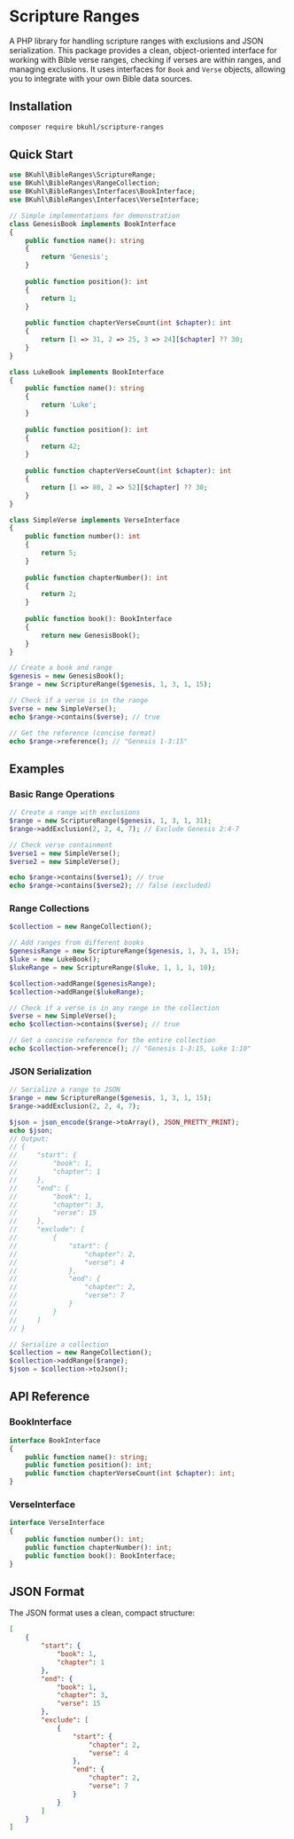 # Scripture Ranges

A PHP library for handling scripture ranges with exclusions and JSON serialization. This package provides a clean, object-oriented interface for working with Bible verse ranges, checking if verses are within ranges, and managing exclusions. It uses interfaces for `Book` and `Verse` objects, allowing you to integrate with your own Bible data sources.

## Installation

```bash
composer require bkuhl/scripture-ranges
```

## Quick Start

```php
use BKuhl\BibleRanges\ScriptureRange;
use BKuhl\BibleRanges\RangeCollection;
use BKuhl\BibleRanges\Interfaces\BookInterface;
use BKuhl\BibleRanges\Interfaces\VerseInterface;

// Simple implementations for demonstration
class GenesisBook implements BookInterface
{
    public function name(): string 
    { 
        return 'Genesis'; 
    }
    
    public function position(): int 
    { 
        return 1; 
    }
    
    public function chapterVerseCount(int $chapter): int 
    {
        return [1 => 31, 2 => 25, 3 => 24][$chapter] ?? 30;
    }
}

class LukeBook implements BookInterface
{
    public function name(): string 
    { 
        return 'Luke'; 
    }
    
    public function position(): int 
    { 
        return 42; 
    }
    
    public function chapterVerseCount(int $chapter): int 
    {
        return [1 => 80, 2 => 52][$chapter] ?? 30;
    }
}

class SimpleVerse implements VerseInterface
{
    public function number(): int 
    { 
        return 5; 
    }
    
    public function chapterNumber(): int 
    { 
        return 2; 
    }
    
    public function book(): BookInterface 
    { 
        return new GenesisBook(); 
    }
}

// Create a book and range
$genesis = new GenesisBook();
$range = new ScriptureRange($genesis, 1, 3, 1, 15);

// Check if a verse is in the range
$verse = new SimpleVerse();
echo $range->contains($verse); // true

// Get the reference (concise format)
echo $range->reference(); // "Genesis 1-3:15"
```

## Examples

### Basic Range Operations

```php
// Create a range with exclusions
$range = new ScriptureRange($genesis, 1, 3, 1, 31);
$range->addExclusion(2, 2, 4, 7); // Exclude Genesis 2:4-7

// Check verse containment
$verse1 = new SimpleVerse();
$verse2 = new SimpleVerse();

echo $range->contains($verse1); // true
echo $range->contains($verse2); // false (excluded)
```

### Range Collections

```php
$collection = new RangeCollection();

// Add ranges from different books
$genesisRange = new ScriptureRange($genesis, 1, 3, 1, 15);
$luke = new LukeBook();
$lukeRange = new ScriptureRange($luke, 1, 1, 1, 10);

$collection->addRange($genesisRange);
$collection->addRange($lukeRange);

// Check if a verse is in any range in the collection
$verse = new SimpleVerse();
echo $collection->contains($verse); // true

// Get a concise reference for the entire collection
echo $collection->reference(); // "Genesis 1-3:15, Luke 1:10"
```

### JSON Serialization

```php
// Serialize a range to JSON
$range = new ScriptureRange($genesis, 1, 3, 1, 15);
$range->addExclusion(2, 2, 4, 7);

$json = json_encode($range->toArray(), JSON_PRETTY_PRINT);
echo $json;
// Output:
// {
//     "start": {
//         "book": 1,
//         "chapter": 1
//     },
//     "end": {
//         "book": 1,
//         "chapter": 3,
//         "verse": 15
//     },
//     "exclude": [
//         {
//             "start": {
//                 "chapter": 2,
//                 "verse": 4
//             },
//             "end": {
//                 "chapter": 2,
//                 "verse": 7
//             }
//         }
//     ]
// }

// Serialize a collection
$collection = new RangeCollection();
$collection->addRange($range);
$json = $collection->toJson();
```

## API Reference

### BookInterface

```php
interface BookInterface
{
    public function name(): string;
    public function position(): int;
    public function chapterVerseCount(int $chapter): int;
}
```

### VerseInterface

```php
interface VerseInterface
{
    public function number(): int;
    public function chapterNumber(): int;
    public function book(): BookInterface;
}
```

## JSON Format

The JSON format uses a clean, compact structure:

```json
[
    {
        "start": {
            "book": 1,
            "chapter": 1
        },
        "end": {
            "book": 1,
            "chapter": 3,
            "verse": 15
        },
        "exclude": [
            {
                "start": {
                    "chapter": 2,
                    "verse": 4
                },
                "end": {
                    "chapter": 2,
                    "verse": 7
                }
            }
        ]
    }
]
```
